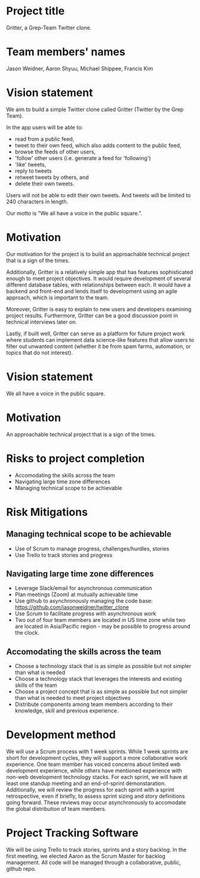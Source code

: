 # Project title
Gritter, a Grep-Team Twitter clone.

# Team members' names
Jason Weidner, Aaron Shyuu, Michael Shippee, Francis Kim

# Vision statement
We aim to build a simple Twitter clone called Gritter (Twitter by the Grep Team).

In the app users will be able to:
- read from a public feed, 
- tweet to their own feed, which also adds content to the public feed,
- browse the feeds of other users,
- 'follow' other users (i.e. generate a feed for 'following') 
- 'like' tweets, 
- reply to tweets
- retweet tweets by others, and 
- delete their own tweets.

Users will not be able to edit their own tweets. And tweets will be limited to 240 characters in length.

Our motto is "We all have a voice in the public square.".

# Motivation
Our motivation for the project is to build an approachable technical project that is a sign of the times. 

Additionally, Gritter is a relatively simple app that has features sophisticated enough to meet project objectives. It would require development of several different database tables, with relationships between each. It would have a backend and front-end and lends itself to development using an agile approach, which is important to the team. 

Moreover, Gritter is easy to explain to new users and developers examining project results. Furthermore, Gritter can be a good discussion point in technical interviews later on.

Lastly, if built well, Gritter can serve as a platform for future project work where students can implement data science-like features that allow users to filter out unwanted content (whether it be from spam farms, automation, or topics that do not interest).

# Vision statement
We all have a voice in the public square.

# Motivation
An approachable technical project that is a sign of the times.


# Risks to project completion
- Accomodating the skills across the team
- Navigating large time zone differences
- Managing technical scope to be achievable

# Risk Mitigations
## Managing technical scope to be achievable
- Use of Scrum to manage progress, challenges/hurdles, stories
- Use Trello to track stories and progress

## Navigating large time zone differences
- Leverage Slack/email for asynchronous communication
- Plan meetings (Zoom) at mutually achievable time
- Use github to asynchronously managing the code base: https://github.com/jasonweidner/twitter_clone
- Use Scrum to facilitate progress with asynchronous work
- Two out of four team members are located in US time zone while two are located in Asia/Pacific region - may be possible to progress around the clock. 

## Accomodating the skills across the team
- Choose a technology stack that is as simple as possible but not simpler than what is needed
- Choose a technology stack that leverages the interests and existing skills of the team
- Choose a project concept that is as simple as possible but not simpler than what is needed to meet project objectives
- Distribute components among team members according to their knowledge, skill and previous experience.

# Development method
We will use a Scrum process with 1 week sprints. While 1 week sprints are short for development cycles, they will support a more collaborative work experience. One team member has voiced concerns about limited web development experience, while others have mentioned experience with non-web development technology stacks. For each sprint, we will have at least one standup meeting and an end-of-sprint demonstaration. Additionally, we will review the progress for each sprint with a sprint retrospective, even if briefly, to assess sprint sizing and story definitions going forward. These reviews may occur asynchronously to accomodate the global distribution of team members.

# Project Tracking Software 
We will be using Trello to track stories, sprints and a story backlog. In the first meeting, we elected Aaron as the Scrum Master for backlog management. All code will be managed through a collaborative, public, github repo.
